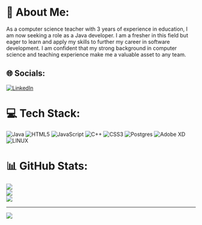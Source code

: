 # 💫 About Me:
As a computer science teacher with 3 years of experience in education, I am now seeking a role as a Java developer. I am a fresher in this field but eager to learn and apply my skills to further my career in software development. I am confident that my strong background in computer science and teaching experience make me a valuable asset to any team.


## 🌐 Socials:
[![LinkedIn](https://img.shields.io/badge/LinkedIn-%230077B5.svg?logo=linkedin&logoColor=white)](https://linkedin.com/in/https://www.linkedin.com/in/akshay-borade-a64529161) 

# 💻 Tech Stack:
![Java](https://img.shields.io/badge/java-%23ED8B00.svg?style=for-the-badge&logo=java&logoColor=white) ![HTML5](https://img.shields.io/badge/html5-%23E34F26.svg?style=for-the-badge&logo=html5&logoColor=white) ![JavaScript](https://img.shields.io/badge/javascript-%23323330.svg?style=for-the-badge&logo=javascript&logoColor=%23F7DF1E) ![C++](https://img.shields.io/badge/c++-%2300599C.svg?style=for-the-badge&logo=c%2B%2B&logoColor=white) ![CSS3](https://img.shields.io/badge/css3-%231572B6.svg?style=for-the-badge&logo=css3&logoColor=white) ![Postgres](https://img.shields.io/badge/postgres-%23316192.svg?style=for-the-badge&logo=postgresql&logoColor=white) ![Adobe XD](https://img.shields.io/badge/Adobe%20XD-470137?style=for-the-badge&logo=Adobe%20XD&logoColor=#FF61F6) ![LINUX](https://img.shields.io/badge/Linux-FCC624?style=for-the-badge&logo=linux&logoColor=black)
# 📊 GitHub Stats:
![](https://github-readme-stats.vercel.app/api?username=Akshayyborade&theme=dark&hide_border=false&include_all_commits=false&count_private=false)<br/>
![](https://github-readme-streak-stats.herokuapp.com/?user=Akshayyborade&theme=dark&hide_border=false)<br/>
![](https://github-readme-stats.vercel.app/api/top-langs/?username=Akshayyborade&theme=dark&hide_border=false&include_all_commits=false&count_private=false&layout=compact)

---
[![](https://visitcount.itsvg.in/api?id=Akshayyborade&icon=0&color=0)](https://visitcount.itsvg.in)

<!-- Proudly created with GPRM ( https://gprm.itsvg.in ) -->